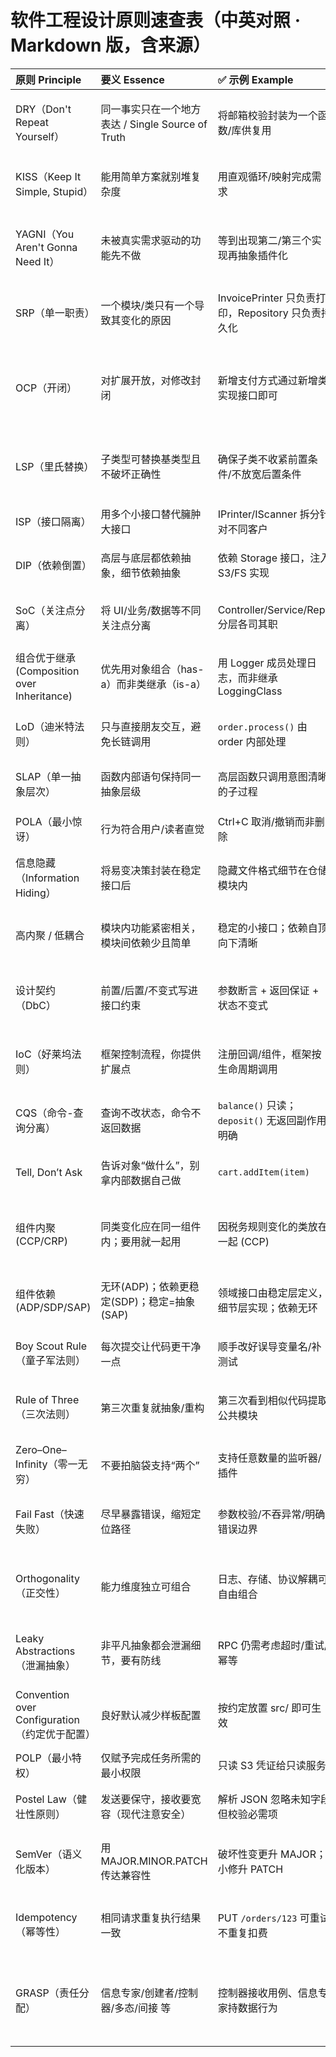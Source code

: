 # 软件工程设计原则速查表（中英对照 · Markdown 版，含来源）

| 原则 Principle                                | 要义 Essence                                      | ✅ 示例 Example                                     | ❌ 反例 Anti-example                      | 来源 Sources                                                   |
| :-------------------------------------------- | :------------------------------------------------ | :------------------------------------------------- | :--------------------------------------- | :------------------------------------------------------------- |
| DRY（Don't Repeat Yourself）                  | 同一事实只在一个地方表达 / Single Source of Truth | 将邮箱校验封装为一个函数/库供复用                  | 在 4 个模块里复制同一段正则与逻辑        | Hunt & Thomas, *The Pragmatic Programmer* (1999)               |
| KISS（Keep It Simple, Stupid）                | 能用简单方案就别堆复杂度                          | 用直观循环/映射完成需求                            | 为小需求上元编程/复杂反射                | US Navy / Kelly Johnson（1960s）                               |
| YAGNI（You Aren't Gonna Need It）             | 未被真实需求驱动的功能先不做                      | 等到出现第二/第三个实现再抽象插件化                | 项目第 1 天就造通用插件框架              | Extreme Programming（Kent Beck, Ron Jeffries, 1990s）          |
| SRP（单一职责）                               | 一个模块/类只有一个导致其变化的原因               | InvoicePrinter 只负责打印，Repository 只负责持久化 | 同一类里做解析+校验+DB+渲染              | Robert C. Martin（1996–2003）                                  |
| OCP（开闭）                                   | 对扩展开放，对修改封闭                            | 新增支付方式通过新增类实现接口即可                 | 每次加方式都改巨大 switch                | Bertrand Meyer, *Object-Oriented Software Construction* (1988) |
| LSP（里氏替换）                               | 子类型可替换基类型且不破坏正确性                  | 确保子类不收紧前置条件/不放宽后置条件              | 让 Square 继承 Rectangle 破坏宽高独立    | Barbara Liskov (1987); Liskov & Wing (1994)                    |
| ISP（接口隔离）                               | 用多个小接口替代臃肿大接口                        | IPrinter/IScanner 拆分针对不同客户                 | FatInterface 让实现类到处抛 Unsupported  | Robert C. Martin（1996）                                       |
| DIP（依赖倒置）                               | 高层与底层都依赖抽象，细节依赖抽象                | 依赖 Storage 接口，注入 S3/FS 实现                 | 高层直接 new MySQLClient 并写死连接      | Robert C. Martin（1996）                                       |
| SoC（关注点分离）                             | 将 UI/业务/数据等不同关注点分离                   | Controller/Service/Repo 分层各司其职               | 页面里同时写 SQL + 业务 + HTML           | E. W. Dijkstra (1974); 亦承接 Parnas（1972）                   |
| 组合优于继承 (Composition over Inheritance)   | 优先用对象组合（has-a）而非类继承（is-a）         | 用 Logger 成员处理日志，而非继承 LoggingClass      | 为复用几个方法而继承一个巨大基类         | Gang of Four, *Design Patterns* (1994)                         |
| LoD（迪米特法则）                             | 只与直接朋友交互，避免长链调用                    | `order.process()` 由 order 内部处理                | `a.getB().getC().doSomething()` 链式穿透 | Lieberherr, Holland, Riel（1988–1989）                         |
| SLAP（单一抽象层次）                          | 函数内部语句保持同一抽象层级                      | 高层函数只调用意图清晰的子过程                     | 在高层逻辑中直接拼接 SQL/字节数组        | Robert C. Martin, *Clean Code* (2008)                          |
| POLA（最小惊讶）                              | 行为符合用户/读者直觉                             | Ctrl+C 取消/撤销而非删除                           | 关闭窗口自动清空数据且不提示             | HCI / Unix 文化（1970s–1980s）                                 |
| 信息隐藏（Information Hiding）                | 将易变决策封装在稳定接口后                        | 隐藏文件格式细节在仓储模块内                       | 接口暴露内部字段/版本细节                | David Parnas (1972)                                            |
| 高内聚 / 低耦合                               | 模块内功能紧密相关，模块间依赖少且简单            | 稳定的小接口；依赖自顶向下清晰                     | 跨模块到处互相调用、形成依赖网           | Yourdon & Constantine, *Structured Design* (1979)              |
| 设计契约（DbC）                               | 前置/后置/不变式写进接口约束                      | 参数断言 + 返回保证 + 状态不变式                   | 隐含假设无处记录，靠注释/记忆            | Bertrand Meyer / Eiffel（1986–1988）                           |
| IoC（好莱坞法则）                             | 框架控制流程，你提供扩展点                        | 注册回调/组件，框架按生命周期调用                  | 应用层层调用框架内部私有方法             | “Hollywood Principle” / Inversion of Control（1990s）          |
| CQS（命令-查询分离）                          | 查询不改状态，命令不返回数据                      | `balance()` 只读；`deposit()` 无返回副作用明确     | `getAndIncrement()` 既查又改             | Bertrand Meyer                                                 |
| Tell, Don’t Ask                               | 告诉对象“做什么”，别拿内部数据自己做              | `cart.addItem(item)`                               | 外部拿 `cart.items` 自己增删             | Kent Beck / Martin Fowler（2000s）                             |
| 组件内聚 (CCP/CRP)                            | 同类变化应在同一组件内；要用就一起用              | 因税务规则变化的类放在一起 (CCP)                   | 一个组件里混杂 UI 和底层网络工具         | Robert C. Martin, *Agile Software Development* (2002)          |
| 组件依赖 (ADP/SDP/SAP)                        | 无环(ADP)；依赖更稳定(SDP)；稳定=抽象(SAP)        | 领域接口由稳定层定义，细节层实现；依赖无环         | UI↔Service 互相依赖；稳定层依赖易变层    | Robert C. Martin, *Agile Software Development* (2002)          |
| Boy Scout Rule（童子军法则）                  | 每次提交让代码更干净一点                          | 顺手改好误导变量名/补测试                          | 长期遗留 TODO 不处理                     | Robert C. Martin, *Clean Code* (2008)                          |
| Rule of Three（三次法则）                     | 第三次重复就抽象/重构                             | 第三次看到相似代码提取公共模块                     | 第一次就过早抽象导致复杂                 | Martin Fowler & Don Roberts, *Refactoring* (1999)              |
| Zero–One–Infinity（零一无穷）                 | 不要拍脑袋支持“两个”                              | 支持任意数量的监听器/插件                          | 硬编码只支持 2 个目标                    | MIT/编程传承（1970s，编程民间准则）                            |
| Fail Fast（快速失败）                         | 尽早暴露错误，缩短定位路径                        | 参数校验/不吞异常/明确错误边界                     | catch 后静默继续导致后续连锁错           | 系统工程实践；Java fail-fast 迭代器（2000s）                   |
| Orthogonality（正交性）                       | 能力维度独立可组合                                | 日志、存储、协议解耦可自由组合                     | 特性彼此耦合牵一发而动全身               | Hunt & Thomas, *The Pragmatic Programmer* (1999)               |
| Leaky Abstractions（泄漏抽象）                | 非平凡抽象都会泄漏细节，要有防线                  | RPC 仍需考虑超时/重试/幂等                         | 把网络当本地调用忽略部分失败             | Joel Spolsky, “The Law of Leaky Abstractions” (2002)           |
| Convention over Configuration（约定优于配置） | 良好默认减少样板配置                              | 按约定放置 src/ 即可生效                           | 要求冗长 XML/注解才能起步                | Ruby on Rails 社区 / D. H. Hansson（2004+）                    |
| POLP（最小特权）                              | 仅赋予完成任务所需的最小权限                      | 只读 S3 凭证给只读服务                             | 默认发 root key 到处可写                 | Saltzer & Schroeder (1975)                                     |
| Postel Law（健壮性原则）                      | 发送要保守，接收要宽容（现代注意安全）            | 解析 JSON 忽略未知字段但校验必需项                 | 过度宽容导致歧义/注入风险                | J. Postel, RFC 761 / RFC 1122                                  |
| SemVer（语义化版本）                          | 用 MAJOR.MINOR.PATCH 传达兼容性                   | 破坏性变更升 MAJOR；小修升 PATCH                   | 补丁版悄悄改行为破坏兼容                 | Tom Preston-Werner, semver.org（2013）                         |
| Idempotency（幂等性）                         | 相同请求重复执行结果一致                          | PUT `/orders/123` 可重试不重复扣费                 | POST `/charge` 每次重试多扣一次          | 数学概念；HTTP RFC 7231（2014）                                |
| GRASP（责任分配）                             | 信息专家/创建者/控制器/多态/间接 等               | 控制器接收用例、信息专家持数据行为                 | 让随机类承担流程与数据杂糅职责           | Craig Larman, *Applying UML and Patterns* (1997–2004)          |